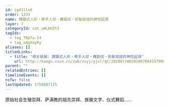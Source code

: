 ```yaml
---
id: ig41lln6
order: 1233
name: 蹲踞式人形・牵手人纹・舞蹈纹・抓髻娃娃的神性起源
layer: 7
categoryId: cat_uWLHUZtI
tagIds:
  - tag_TRpfu-I4
  - tag_eAgXxyKy
aliases: []
titledLinks:
  - title: "相关链接: 蹲踞式人形・牵手人纹・舞蹈纹・抓髻娃娃的神性起源"
    url: http://kaogu.cssn.cn/zwb/xsyj/yjxl/qt/202007/W020200708419799600824.pdf
parent: ""
relatedEntries: []
timelineEvents: []
nsfw: false
lastUpdated: 1758087125
---
```


原始社会生殖崇拜、萨满教的祖先崇拜、族徽文字、仪式舞蹈……